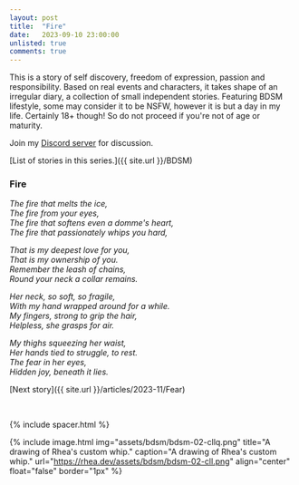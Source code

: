 ```yaml
---
layout: post
title:  "Fire"
date:   2023-09-10 23:00:00
unlisted: true
comments: true
---
```

This is a story of self discovery, freedom of expression, passion and responsibility. Based on real events and characters, it takes shape of an irregular diary, a collection of small independent stories. Featuring BDSM lifestyle, some may consider it to be NSFW, however it is but a day in my life. Certainly 18+ though! So do not proceed if you're not of age or maturity.

Join my [Discord server](https://discord.gg/m2PFpymQb9) for discussion.

[List of stories in this series.]({{ site.url }}/BDSM)

<!--more-->

### Fire

_The fire that melts the ice,_
<br>_The fire from your eyes,_
<br>_The fire that softens even a domme's heart,_
<br>_The fire that passionately whips you hard,_

_That is my deepest love for you,_
<br>_That is my ownership of you._
<br>_Remember the leash of chains,_
<br>_Round your neck a collar remains._

_Her neck,  so soft, so fragile,_
<br>_With my hand wrapped around for a while._
<br>_My fingers, strong to grip the hair,_
<br>_Helpless, she grasps for air._

_My thighs squeezing her waist,_
<br>_Her hands tied to struggle, to rest._
<br>_The fear in her eyes,_
<br>_Hidden joy, beneath it lies._

[Next story]({{ site.url }}/articles/2023-11/Fear)

&nbsp;

{% include spacer.html %}

{% include image.html
  img="assets/bdsm/bdsm-02-cllq.png"
  title="A drawing of Rhea's custom whip."
  caption="A drawing of Rhea's custom whip."
  url="https://rhea.dev/assets/bdsm/bdsm-02-cll.png"
  align="center"
  float="false"
  border="1px"
%}

